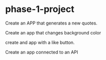 # phase-1-project

Create an APP that generates a new quotes.

Create an app that changes background color 

create and app with a like button. 

Create an app connected to an API
